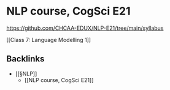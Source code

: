# NLP course, CogSci E21
https://github.com/CHCAA-EDUX/NLP-E21/tree/main/syllabus

[[Class 7: Language Modelling 1]]

## Backlinks
* [[§NLP]]
	* [[NLP course, CogSci E21]]

<!-- {BearID:F57959A6-660A-4D59-825B-93D5A0662E5D-43256-00000176AD55D934} -->
